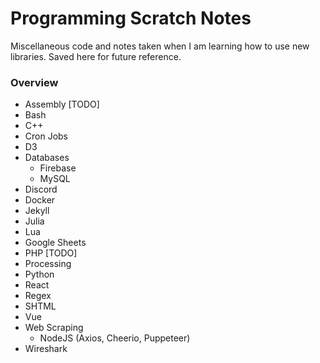 # Programming Scratch Notes

Miscellaneous code and notes taken when I am learning how to use new libraries. Saved here for future reference.

### Overview
- Assembly [TODO]
- Bash
- C++
- Cron Jobs
- D3
- Databases
   * Firebase
   * MySQL
- Discord
- Docker
- Jekyll
- Julia
- Lua
- Google Sheets
- PHP [TODO]
- Processing
- Python
- React
- Regex
- SHTML
- Vue
- Web Scraping
   - NodeJS (Axios, Cheerio, Puppeteer)
- Wireshark
